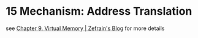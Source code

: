 # 15 Mechanism: Address Translation

see [Chapter 9. Virtual Memory | Zefrain's Blog](https://zefrain.github.io/docs/TOC/computer/system/csapp/part2/ch09) for more details
